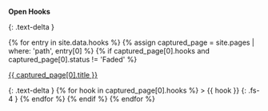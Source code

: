 <p id="hooks"><b>Open Hooks</b></p>
{: .text-delta }

{% for entry in site.data.hooks %}
{% assign captured_page = site.pages | where: 'path', entry[0] %}
{% if captured_page[0].hooks and captured_page[0].status != 'Faded' %}
<p>
<a href="{{ site.url }}/{{ captured_page[0].url }}">{{ captured_page[0].title }}</a>
</p>
{: .text-delta }
{% for hook in captured_page[0].hooks %}
> {{ hook }}
{: .fs-4 }
{% endfor %}
{% endif %}
{% endfor %}
